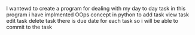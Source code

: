 I wantewd to create a  program for dealing with my day to day task 
in this program i have implmented OOps concept in python to 
add task
view task
edit task
delete task 
there is due date for each task so i will be able to commit to the task 
